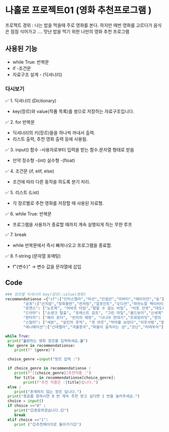 # 나홀로 프로젝트01  (영화 추천프로그램 )

프로젝트 경위 :  나는 밥을 먹을때 주로 영화를 본다. 하지만 매번 영화를 고르다가 음식은 점점 식어가고 .... 맛난 밥을 먹기 위한 나만의 영화 추천 프로그램

## 사용된 기능

- while True: 반복문 
- if -조건문
- 자료구조 설계 - (딕셔너리)

###  다시보기
✅ 1. 딕셔너리 (Dictionary)
- key(장르)와 value(작품 목록)를 쌍으로 저장하는 자료구조입니다.

✅ 2. for 반복문
- 딕셔너리의 키(장르)들을 하나씩 꺼내서 출력.
- 리스트 출력, 추천 영화 출력 등에 사용됨.

✅ 3. input() 함수
-사용자로부터 입력을 받는 함수.문자열 형태로 받음 
- 만약 정수형 -(int) 실수형 -(float)

✅ 4. 조건문 (if, elif, else)
- 조건에 따라 다른 동작을 하도록 분기 처리.

✅ 5. 리스트 (List)
- 각 장르별로 추천 영화를 저장할 때 사용된 자료형.

✅ 6. while True: 반복문
- 프로그램을 사용자가 종료할 때까지 계속 실행되게 하는 무한 루프

✅ 7. break
- while 반복문에서 즉시 빠져나오고 프로그램을 종료함.

✅ 8. f-string (문자열 포매팅)
- f"{변수}" → 변수 값을 문자열에 삽입
## Code 

```python
### 장르별 딕셔너리 key(장르):value(영화)
recommendationse ={"sf":["인터스텔라","마션","인셉션","아바타","에이리언","듄"],
        "공포":["곤지암","장화홍련","컨저링","알포인트","오디션","파라노말 액티비티"],
        "로맨스": ["노트북", "어바웃 타임","말할 수 없는 비밀", "비포 선셋","대도시의 사랑법"],
        "드라마": ["쇼생크 탈출", "포레스트 검프", "그린 마일","올드보이","신세계"],
        "판타지": ["해리 포터", "반지의 제왕", "나니아 연대기","트와일라잇","판의 미로","신비한 동물 사전"],
        "스릴러": ["세븐", "살인의 추억", "겟 아웃","악마를 보았다","이웃사람","범죄도시"],
        "애니메이션":["신데렐라","겨울왕국","하울이 움직이는 성","코난","라따뚜이"]}

while True:
 print("🎬원하는 영화 장르를 입력하세요.🎬")
 for genre in recommendationse:
    print(f" {genre}")

 choice_genre =input("장르 입력 :")

 if choice_genre in recommendationse :
    print(f"[{choice_genre}]추천작품 :")
    for title  in recommendationse[choice_genre]:
        print(f"추천 작품은 :{title}입니다.")
 else :
    print("존재하지 않는 장르 입니다.")    
 print("종료를 원하시면 0 번 계속 추천 받고 싶다면 1 번을 눌러주세요.")
 choice = input()
 if choice =="0" :
    print("😊종료하겠습니다.😊")
    break
 elif choice =="1":
    print ("😊추천페이지로 돌아가기😊")

```


